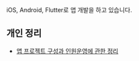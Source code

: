 iOS, Android, Flutter로 앱 개발을 하고 있습니다.

## 개인 정리
- [앱 프로젝트 구성과 인원운영에 관한 정리](https://github.com/rws08/rws08/blob/main/project_organization.md)

